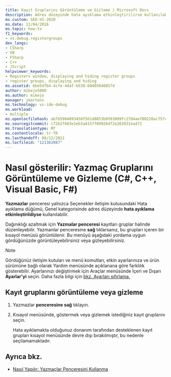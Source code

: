 ```yaml
---
title: Kayıt Gruplarını Görüntüleme ve Gizleme | Microsoft Docs
description: Adres düzeyinde hata ayıklama etkinleştirilirse kullanılabilen Yazmalar penceresi, kayıtları gruplar halinde düzenleyebilir. Hangi grupların görüntül olduğunu ayarlamayı öğrenin.
ms.custom: SEO-VS-2020
ms.date: 11/04/2016
ms.topic: how-to
f1_keywords:
- vs.debug.registergroups
dev_langs:
- CSharp
- VB
- FSharp
- C++
- JScript
helpviewer_keywords:
- Registers window, displaying and hiding register groups
- register groups, displaying and hiding
ms.assetid: 6be5dfb4-4cfe-4daf-b538-60405640857d
author: mikejo5000
ms.author: mikejo
manager: jmartens
ms.technology: vs-ide-debug
ms.workload:
- multiple
ms.openlocfilehash: ab7b5904093450f561d8853b9f03099fc2704aef80220ac757c81f3f213df87c
ms.sourcegitcommit: c72b2f603e1eb3a4157f00926df2e263831ea472
ms.translationtype: MT
ms.contentlocale: tr-TR
ms.lasthandoff: 08/12/2021
ms.locfileid: "121362087"
---
```

# <a name="how-to-display-and-hide-register-groups-c-c-visual-basic-f"></a>Nasıl gösterilir: Yazmaç Gruplarını Görüntüleme ve Gizleme (C#, C++, Visual Basic, F#)

**Yazmazlar** penceresi yalnızca Seçenekler iletişim kutusundaki Hata ayıklama  düğümü, Genel kategorisinde adres düzeyinde **hata ayıklama etkinleştirildiyse** kullanılabilir. 

Dağınıklığı azaltmak için **Yazmalar penceresi** kayıtları gruplar halinde düzenleyebilir. Yazmanlar penceresine **sağ** tıklarsanız, bu grupları içeren bir kısayol menüsü görüntülenir. Bu menüyü aşağıdaki yordama uygun gördüğünüzde görüntüleyebilirsiniz veya gizleyebilirsiniz.

> [!NOTE]
> Gördüğünüz iletişim kutuları ve menü komutları, etkin ayarlarınıza ve ürün sürümüne bağlı olarak Yardım menüsünde açıklanana göre farklılık gösterebilir. Ayarlarınızı değiştirmek için Araçlar menüsünde İçeri ve Dışarı  **Ayarlar'yi** seçin. Daha fazla bilgi için [bkz. Ayarları sıfırlama.](../ide/environment-settings.md#reset-settings)

## <a name="display-or-hide-register-groups"></a>Kayıt gruplarını görüntüleme veya gizleme

1. Yazmazlar **penceresine sağ** tıklayın.

2. Kısayol menüsünde, göstermek veya gizlemek istediğiniz kayıt gruplarını seçin.

     Hata ayıklamakta olduğunuz donanım tarafından desteklenen kayıt grupları kısayol menüsünde devre dışı bırakılmıştır, bu nedenle seçilamamaktadır.

## <a name="see-also"></a>Ayrıca bkz.

- [Nasıl Yapılır: Yazmaçlar Penceresini Kullanma](../debugger/how-to-use-the-registers-window.md)
